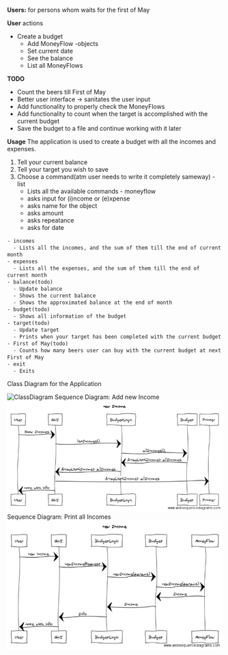   **Users:** for persons whom waits for the first of May
  
**User** actions
  - Create a budget
    - Add MoneyFlow -objects
    - Set current date
    - See the balance
    - List all MoneyFlows
    
**TODO**
  - Count the beers till First of May
  - Better user interface -> sanitates the user input
  - Add functionality to properly check the MoneyFlows
  - Add functionality to count when the target is accomplished with the current budget
  - Save the budget to a file and continue working with it later
  
 
**Usage**
  The application is used to create a budget with all the incomes and expenses.
  1. Tell your current balance
  2. Tell your target you wish to save
  3. Choose a command(atm user needs to write it completely sameway)
    - list
      - Lists all the available commands
    - moneyflow
      - asks input for (i)ncome or (e)xpense
      - asks name for the object
      - asks amount
      - asks repeatance
      - asks for date

    - incomes
      - Lists all the incomes, and the sum of them till the end of current month
    - expenses
      - Lists all the expenses, and the sum of them till the end of current month
    - balance(todo)
      - Update balance
      - Shows the current balance
      - Shows the approximated balance at the end of month
    - budget(todo)
      - Shows all information of the budget
    - target(todo)
      - Update target
      - Prints when your target has been completed with the current budget
    - First of May(todo)
      - Counts how many beers user can buy with the current budget at next First of May
    - exit
      - Exits
      
Class Diagram for the Application

![ClassDiagram](/Documentation/BeerBudget1.png)
Sequence Diagram: Add new Income
![Sequence Diagram: add new Income](/Documentation/allIncomes.png)
Sequence Diagram: Print all Incomes
![Sequence Diagram: Print all Incomes](/Documentation/sequenceNewIncome.png)

